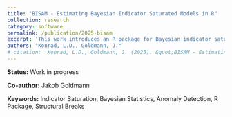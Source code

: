 ```yaml
---
title: "BISAM - Estimating Bayesian Indicator Saturated Models in R"
collection: research
category: software
permalink: /publication/2025-bisam
excerpt: 'This work introduces an R package for Bayesian indicator saturated models, enabling robust detection of outliers and structural breaks using non-local priors.'
authors: "Konrad, L.D., Goldmann, J."
# citation: 'Konrad, L.D., Goldmann, J. (2025). &quot;BISAM - Estimating Bayesian Indicator Saturated Models in R.&quot; <i>Unpublished Document</i>.'
---
```



**Status:** Work in progress

**Co-author:** Jakob Goldmann

**Keywords:** Indicator Saturation, Bayesian Statistics, Anomaly Detection, R Package, Structural Breaks
